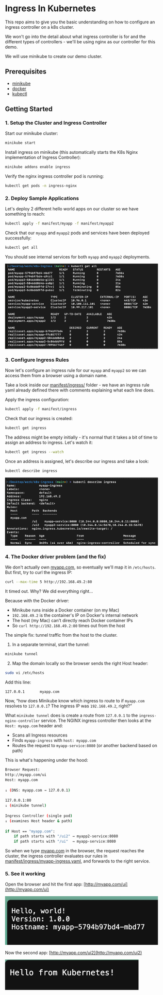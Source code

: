 # Ingress In Kubernetes

This repo aims to give you the basic understanding on how to configure an ingress controller on a k8s cluster.

We won't go into the detail about what ingress controller is for and the different types of controllers - we'll be using nginx as our controller for this demo.

We will use minikube to create our demo cluster.

## Prerequisites
- [minikube](https://minikube.sigs.k8s.io/docs/start/?arch=%2Fmacos%2Farm64%2Fstable%2Fbinary+download)
- [docker](https://www.docker.com/)
- [kubectl](https://kubernetes.io/docs/reference/kubectl/)

## Getting Started 

### 1. Setup the Cluster and Ingress Controller

Start our minikube cluster:
```bash
minikube start
```

Install ingress on minikube (this automatically starts the K8s Nginx implementation of Ingress Controller):
```bash
minikube addons enable ingress
```

Verify the nginx ingress controller pod is running:
```bash
kubectl get pods -n ingress-nginx
```

### 2. Deploy Sample Applications

Let's deploy 2 different hello world apps on our cluster so we have something to reach:
```bash
kubectl apply -f manifest/myapp -f manifest/myapp2
```

Check that our `myapp` and `myapp2` pods and services have been deployed successfully:
```bash
kubectl get all
```

You should see internal services for both `myapp` and `myapp2` deployments.

![get_all](imgs/get_all.png)

### 3. Configure Ingress Rules

Now let's configure an ingress rule for our `myapp` and `myapp2` so we can access them from a browser using a domain name.

Take a look inside our [manifest/ingress/](manifest/ingress/) folder - we have an ingress rule yaml already defined there with comments explaining what each line does.

Apply the ingress configuration:
```bash
kubectl apply -f manifest/ingress
```

Check that our ingress is created:
```bash
kubectl get ingress
```

The address might be empty initially - it's normal that it takes a bit of time to assign an address to ingress. Let's watch it:
```bash
kubectl get ingress --watch
```

Once an address is assigned, let's describe our ingress and take a look:
```bash
kubectl describe ingress
```

![describe_ingress](imgs/describe_ingress.png)

### 4. The Docker driver problem (and the fix)

We don't actually own [myapp.com](myapp.com), so eventually we'll map it in `/etc/hosts`. But first, try to curl the ingress IP:

```bash
curl --max-time 5 http://192.168.49.2:80
```

It timed out. Why? We did everything right…

Because with the Docker driver:
- Minikube runs inside a Docker container (on my Mac)
- `192.168.49.2` is the container's IP on Docker's internal network
- The host (my Mac) can't directly reach Docker container IPs
- So `curl http://192.168.49.2:80` times out from the host

The simple fix: tunnel traffic from the host to the cluster.

1) In a separate terminal, start the tunnel:
```bash
minikube tunnel
```

2) Map the domain locally so the browser sends the right Host header:
```bash
sudo vi /etc/hosts
```
Add this line:
```
127.0.0.1       myapp.com
```

Now, “how does Minikube know which ingress to route to if `myapp.com` resolves to `127.0.0.1`? The ingress IP was `192.168.49.2`, right?”

What `minikube tunnel` does is create a route from `127.0.0.1` to the `ingress-nginx-controller` service. The NGINX ingress controller then looks at the `Host: myapp.com` header and:
- Scans all Ingress resources
- Finds `myapp-ingress` with `host: myapp.com`
- Routes the request to `myapp-service:8080` (or another backend based on path)

This is what's happening under the hood:

```bash
Browser Request:
http://myapp.com/ui
Host: myapp.com

↓ (DNS: myapp.com → 127.0.0.1)

127.0.0.1:80 
↓ (minikube tunnel)

Ingress Controller (single pod)
↓ (examines Host header & path)

if Host == "myapp.com":
    if path starts with "/ui2" → myapp2-service:8080
    if path starts with "/ui"  → myapp-service:8080
```

So when we type [myapp.com](myapp.com) in the browser, the request reaches the cluster, the ingress controller evaluates our rules in [manifest/ingress/myapp-ingress.yaml](manifest/ingress/myapp-ingress.yaml), and forwards to the right service.

### 5. See it working

Open the browser and hit the first app: [http://myapp.com/ui](http://myapp.com/ui)

![myapp](imgs/myapp.png)

Now the second app: [http://myapp.com/ui2](http://myapp.com/ui2)

![myapp2](imgs/myapp2.png)
